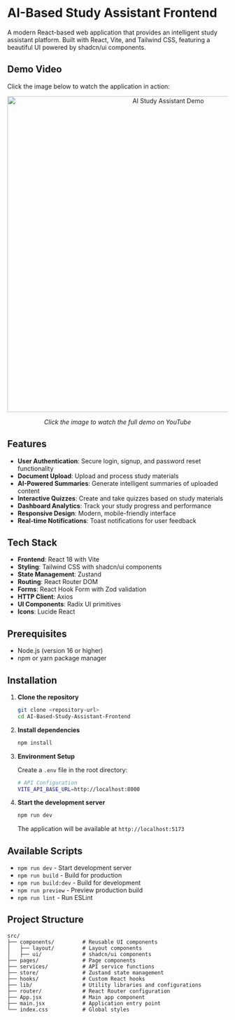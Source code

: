 # AI-Based Study Assistant Frontend

A modern React-based web application that provides an intelligent study assistant platform. Built with React, Vite, and Tailwind CSS, featuring a beautiful UI powered by shadcn/ui components.

## Demo Video

Click the image below to watch the application in action:

<p align="center">
  <a href="https://youtu.be/8YDzjDAyoLA" target="_blank">
    <img src="https://i.imgur.com/XXXXX.png" alt="AI Study Assistant Demo" width="720"/>
  </a>
</p>

<p align="center"><em>Click the image to watch the full demo on YouTube</em></p>

## Features

- **User Authentication**: Secure login, signup, and password reset functionality
- **Document Upload**: Upload and process study materials
- **AI-Powered Summaries**: Generate intelligent summaries of uploaded content
- **Interactive Quizzes**: Create and take quizzes based on study materials
- **Dashboard Analytics**: Track your study progress and performance
- **Responsive Design**: Modern, mobile-friendly interface
- **Real-time Notifications**: Toast notifications for user feedback

## Tech Stack

- **Frontend**: React 18 with Vite
- **Styling**: Tailwind CSS with shadcn/ui components
- **State Management**: Zustand
- **Routing**: React Router DOM
- **Forms**: React Hook Form with Zod validation
- **HTTP Client**: Axios
- **UI Components**: Radix UI primitives
- **Icons**: Lucide React

## Prerequisites

- Node.js (version 16 or higher)
- npm or yarn package manager

## Installation

1. **Clone the repository**

   ```bash
   git clone <repository-url>
   cd AI-Based-Study-Assistant-Frontend
   ```

2. **Install dependencies**

   ```bash
   npm install
   ```

3. **Environment Setup**

   Create a `.env` file in the root directory:

   ```bash
   # API Configuration
   VITE_API_BASE_URL=http://localhost:8000
   ```

4. **Start the development server**

   ```bash
   npm run dev
   ```

   The application will be available at `http://localhost:5173`

## Available Scripts

- `npm run dev` - Start development server
- `npm run build` - Build for production
- `npm run build:dev` - Build for development
- `npm run preview` - Preview production build
- `npm run lint` - Run ESLint

## Project Structure

```
src/
├── components/         # Reusable UI components
│   ├── layout/         # Layout components
│   ├── ui/             # shadcn/ui components
├── pages/              # Page components
├── services/           # API service functions
├── store/              # Zustand state management
├── hooks/              # Custom React hooks
├── lib/                # Utility libraries and configurations
├── router/             # React Router configuration
├── App.jsx             # Main app component
├── main.jsx            # Application entry point
└── index.css           # Global styles
```
